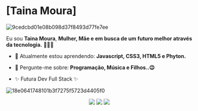 # [Taina Moura] 

![9cedcbd01e08b098d37f8493d77fe7ee](https://user-images.githubusercontent.com/132695812/236526432-8a37974d-ac1b-4c37-9ee6-f5c6875202b8.gif)




Eu sou <strong>Taina Moura</strong>, <strong>Mulher, Mãe  e em busca de um futuro melhor através da tecnologia.</strong> 👨🏻‍💻 

- 🚀 Atualmente estou aprendendo: <strong>Javascript, CSS3, HTML5 e Phyton. </strong> 
- 💭 Pergunte-me sobre: <strong>Programação, Música e Filhos..😉</strong>

- ✨ Futura Dev Full Stack ✨


![18e0641748101b3f7275f5723d4405f0](https://user-images.githubusercontent.com/132695812/236533806-79af0f45-15bd-42bd-a1bf-e5df538bbcfc.gif)

<div align="center">

  <a href="#" alt="Gmail">
    <img src="https://img.shields.io/badge/-Gmail-FF0000?style=flat-square&labelColor=FF0000&logo=gmail&logoColor=white&link=LINK-DO-SEU-EMAIL"/></a>

  <a href="#" alt="Linkedin">
    <img src="https://img.shields.io/badge/-Linkedin-0e76a8?style=flat-square&logo=Linkedin&logoColor=white&link=LINK-DO-SEU-LINKEDIN" /></a>

  <a href="#" alt="Instagram">
    <img src="https://img.shields.io/badge/-Instagram-DF0174?style=flat-square&labelColor=DF0174&logo=instagram&logoColor=white&link=LINK-DO-SEU-INSTAGRAM"/></a>

</div>
